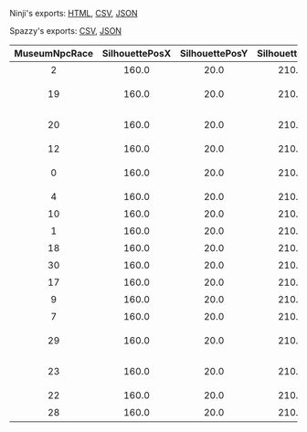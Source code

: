 Ninji's exports: [HTML](https://wuffs.org/acnh/bcsv_150/html/MuseumNPCSilhouette.html), [CSV](https://wuffs.org/acnh/bcsv_150/csv/MuseumNPCSilhouette.csv), [JSON](https://wuffs.org/acnh/bcsv_150/json/MuseumNPCSilhouette.json)

Spazzy's exports: [CSV](https://github.com/McSpazzy/acnh-csv/blob/master/MuseumNPCSilhouette.csv), [JSON](https://github.com/McSpazzy/acnh-json/blob/master/MuseumNPCSilhouette.json)

| MuseumNpcRace | SilhouettePosX | SilhouettePosY | SilhouettePosZ | UniqueID | SilhouetteName |
|:--:|:--:|:--:|:--:|:--:|:--:|
| 2 | 160.0 | 20.0 | 210.0 | 0 | 'トリシルエット' | 
| 19 | 160.0 | 20.0 | 210.0 | 1 | 'コアラシルエット' | 
| 20 | 160.0 | 20.0 | 210.0 | 2 | 'カンガルシルエット' | 
| 12 | 160.0 | 20.0 | 210.0 | 3 | 'ゾウシルエット' | 
| 0 | 160.0 | 20.0 | 210.0 | 4 | 'アリクイシルエット' | 
| 4 | 160.0 | 20.0 | 210.0 | 5 | 'ネコシルエット' | 
| 10 | 160.0 | 20.0 | 210.0 | 6 | 'イヌシルエット' | 
| 1 | 160.0 | 20.0 | 210.0 | 7 | 'クマシルエット' | 
| 18 | 160.0 | 20.0 | 210.0 | 8 | 'ウマシルエット' | 
| 30 | 160.0 | 20.0 | 210.0 | 9 | 'サイシルエット' | 
| 17 | 160.0 | 20.0 | 210.0 | 10 | 'カバシルエット' | 
| 9 | 160.0 | 20.0 | 210.0 | 11 | 'シカシルエット' | 
| 7 | 160.0 | 20.0 | 210.0 | 12 | 'ウシシルエット' | 
| 29 | 160.0 | 20.0 | 210.0 | 13 | 'ウサギシルエット' | 
| 23 | 160.0 | 20.0 | 210.0 | 14 | 'ネズミシルエット' | 
| 22 | 160.0 | 20.0 | 210.0 | 15 | 'サルシルエット' | 
| 28 | 160.0 | 20.0 | 210.0 | 16 | 'ブタシルエット' | 
